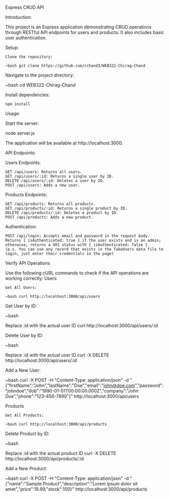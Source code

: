 Express CRUD API

Introduction:

This project is an Express application demonstrating CRUD operations through RESTful API endpoints for users and products. It also includes basic user authentication.

Setup:

    Clone the repository:

    ~bash git clone https://github.com/cchand3/WEB322-Chirag-Chand

Navigate to the project directory:

~bash cd WEB322-Chirag-Chand

Install dependencies:

    npm install

Usage:

Start the server:

node server.js 

The application will be available at http://localhost:3000.

API Endpoints:

Users Endpoints:

    GET /api/users: Returns all users.
    GET /api/users/:id: Returns a single user by ID.
    DELETE /api/users/:id: Deletes a user by ID.
    POST /api/users: Adds a new user.

Products Endpoints:

    GET /api/products: Returns all products.
    GET /api/products/:id: Returns a single product by ID.
    DELETE /api/products/:id: Deletes a product by ID.
    POST /api/products: Adds a new product.

Authentication:

    POST /api/login: Accepts email and password in the request body. Returns { isAuthenticated: true } if the user exists and is an admin; otherwise, returns a 401 status with { isAuthenticated: false }.
    (p.s. You can use any record that exists in the fakeUsers data file to login, just enter their credentials in the page)

Verify API Operations

Use the following cURL commands to check if the API operations are working correctly:
Users

    Get All Users:

    ~bash curl http://localhost:3000/api/users

Get User by ID:

~bash

Replace :id with the actual user ID
curl http://localhost:3000/api/users/:id

Delete User by ID:

~bash

Replace :id with the actual user ID
curl -X DELETE http://localhost:3000/api/users/:id

Add a New User:

~bash curl -X POST -H "Content-Type: application/json" -d "{\"firstName\":\"John\",\"lastName\":\"Doe\",\"email\":\"john@doe.com\",\"password\":\"johndoe\",\"dob\":\"1990-01-01T00:00:00.000Z\",\"company\":\"John Doe\",\"phone\":\"123-456-7890\"}" http://localhost:3000/api/users

Products

    Get All Products:

    ~bash curl http://localhost:3000/api/products


Delete Product by ID:

~bash

Replace :id with the actual product ID
curl -X DELETE http://localhost:3000/api/products/:id

Add a New Product:

~bash curl -X POST -H "Content-Type: application/json" -d "{\"name\":\"Sample Product\",\"description\":\"Lorem ipsum dolor sit amet\",\"price\":19.99,\"stock\":100}" http://localhost:3000/api/products    
